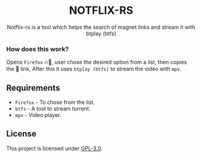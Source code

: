 <h1 align="center">NOTFLIX-RS</h1>
<p align="center">Notflix-rs is a tool which helps the search of magnet links and stream it with btplay (btfs)</p>

### How does this work?

Opens `Firefox` 🔥🦊, user chose the desired option from a list, then copies the 🧲 link,
After this it uses `btplay (btfs)` to stream the video with `mpv`.

## Requirements

* `Firefox` - To chose from the list.
* `btfs` - A tool to stream torrent.
* `mpv` - Video player.

## License
This project is licensed under [GPL-3.0](https://raw.githubusercontent.com/Illumina/licenses/master/gpl-3.0.txt).

